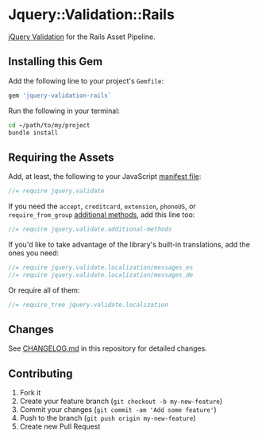 # Jquery::Validation::Rails

[jQuery Validation](https://jqueryvalidation.org/) for the Rails Asset Pipeline.


## Installing this Gem

Add the following line to your project's `Gemfile`:
```rb
gem 'jquery-validation-rails`
```

Run the following in your terminal:
```bash
cd ~/path/to/my/project
bundle install
```


## Requiring the Assets

Add, at least, the following to your JavaScript [manifest file](http://guides.rubyonrails.org/asset_pipeline.html#manifest-files-and-directives):
```js
//= require jquery.validate
```

If you need the `accept`, `creditcard`, `extension`, `phoneUS`, or `require_from_group` [additional methods](https://jqueryvalidation.org/documentation/#link-list-of-built-in-validation-methods), add this line too:
```js
//= require jquery.validate.additional-methods
```

If you'd like to take advantage of the library's built-in translations, add the ones you need:
```js
//= require jquery.validate.localization/messages_es
//= require jquery.validate.localization/messages_de
```

Or require all of them:
```js
//= require_tree jquery.validate.localization
```


## Changes

See [CHANGELOG.md](CHANGELOG.md) in this repository for detailed changes.


## Contributing

1. Fork it
2. Create your feature branch (`git checkout -b my-new-feature`)
3. Commit your changes (`git commit -am 'Add some feature'`)
4. Push to the branch (`git push origin my-new-feature`)
5. Create new Pull Request
